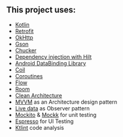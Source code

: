 ## This project uses:

- [Kotlin](https://developer.android.com/kotlin)
- [Retrofit](http://square.github.io/retrofit/)
- [OkHttp](https://square.github.io/okhttp/)
- [Gson](https://github.com/google/gson)
- [Chucker](https://github.com/ChuckerTeam/chucker)
- [Dependency injection with Hilt](https://developer.android.com/training/dependency-injection/hilt-android)
- [Android DataBinding Library](https://developer.android.com/topic/libraries/data-binding)
- [Coil](https://coil-kt.github.io/coil/)
- [Coroutines](https://developer.android.com/kotlin/coroutines)
- [Flow](https://developer.android.com/kotlin/flow)
- [Room](https://developer.android.com/training/data-storage/room)
- [Clean Architecture](https://www.raywenderlich.com/3595916-clean-architecture-tutorial-for-android-getting-started)
- [MVVM](https://www.digitalocean.com/community/tutorials/android-mvvm-design-pattern) as an
  Architecture design pattern
- [Live data](https://developer.android.com/topic/libraries/architecture/livedata) as Observer
  pattern
- [Mockito](https://github.com/mockito/mockito) & [Mockk](https://mockk.io/) for unit testing
- [Espresso](https://developer.android.com/training/testing/espresso) for UI Testing
- [Ktlint](https://gorillalogic.com/blog/automate-ktlint-checks-with-git-hooks-avoiding-code-style-violations-in-code-reviews/)
  code analysis